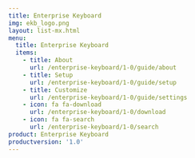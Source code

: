 ```yaml
---
title: Enterprise Keyboard
img: ekb_logo.png
layout: list-mx.html
menu:
  title: Enterprise Keyboard
  items:
    - title: About
      url: /enterprise-keyboard/1-0/guide/about
    - title: Setup
      url: /enterprise-keyboard/1-0/guide/setup
    - title: Customize
      url: /enterprise-keyboard/1-0/guide/settings
    - icon: fa fa-download
      url: /enterprise-keyboard/1-0/download
    - icon: fa fa-search
      url: /enterprise-keyboard/1-0/search
product: Enterprise Keyboard
productversion: '1.0'
---
```




